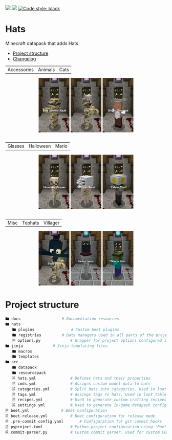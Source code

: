 ![](https://img.shields.io/github/license/orangeutan/babelbox)
![](https://img.shields.io/badge/pre--commit-enabled-green)
[![Code style: black](https://img.shields.io/badge/code%20style-black-000000.svg)](https://github.com/psf/black)

# Hats
Minecraft datapack that adds Hats

- [Project structure](#project_structure)
- [Changelog](https://github.com/OrangeUtan/hats/blob/main/CHANGELOG.md)

<table align="center">
	<tr>
		<td>Accessories</td>
		<td>Animals</td>
		<td>Cats</td>
	</tr>
<table>
<div align="center">
	<img src="docs/img/showcase_accessories.gif" width="19%"/>
	<img src="docs/img/showcase_animals.gif" width="19%"/>
	<img src="docs/img/showcase_cats.gif" width="19%"/>
</div>
<table align="center">
	<tr>
		<td>Glasses</td>
		<td>Halloween</td>
		<td>Mario</td>
	</tr>
<table>
<div align="center">
	<img src="docs/img/showcase_glasses.gif" width="19%"/>
	<img src="docs/img/showcase_halloween.gif" width="19%"/>
	<img src="docs/img/showcase_mario.gif" width="19%"/>
</div>
<table align="center">
	<tr>
		<td>Misc</td>
		<td>Tophats</td>
		<td>Villager</td>
	</tr>
<table>
<div align="center">
	<img src="docs/img/showcase_misc.gif" width="19%"/>
	<img src="docs/img/showcase_tophats.gif" width="19%"/>
	<img src="docs/img/showcase_villager.gif" width="19%"/>
</div>

# Project structure
```python
🖿 docs					# Documentation resources
🖿 hats
   🖿 plugins				# Custom beet plugins
   🖿 registries			# Data managers used in all parts of the project
   🗎 options.py				# Wrapper for project options configured in beet.yml
🖿 jinja				# Jinja templating files
   🖿 macros
   🖿 templates
🖿 src
   🖿 datapack
   🖿 resourcepack
   🗎 hats.yml				# Defines hats and their properties
   🗎 cmds.yml				# Assigns custom model data to hats
   🗎 categories.yml			# Split hats into categories. Used in loot tables
   🗎 tags.yml				# Assings tags to hats. Used in loot tables
   🗎 recipes.yml			# Used to generate custom crafting recipes
   🗎 settings.yml			# Used to generate in-game datapack configuration
🗎 beet.yml				# Beet configuration
🗎 beet-release.yml			# Beet configuration for release mode
🗎 .pre-commit-config.yaml 		# Configuration for git commit hooks
🗎 pyproject.toml			# Python project configuration using 'Poetry'
🗎 commit-parser.py			# Custom commit parser. Used for custom CHANGELOG generation
```
